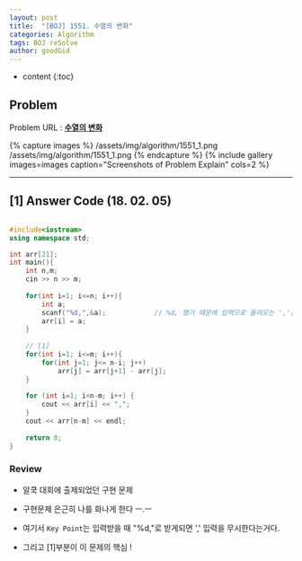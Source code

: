 ```yaml
---
layout: post
title:  "[BOJ] 1551. 수열의 변화"
categories: Algorithm
tags: BOJ reSolve
author: goodGid
---
```

* content
{:toc}


## Problem
Problem URL : **[수열의 변화](https://www.acmicpc.net/problem/1551)**

{% capture images %}
    /assets/img/algorithm/1551_1.png
    /assets/img/algorithm/1551_1.png
{% endcapture %}
{% include gallery images=images caption="Screenshots of Problem Explain" cols=2 %}









---
 
## [1] Answer Code (18. 02. 05)
``` cpp

#include<iostream>
using namespace std;

int arr[21];
int main(){
    int n,m;
    cin >> n >> m;
    
    for(int i=1; i<=n; i++){
        int a;
        scanf("%d,",&a);            // %d, 했기 때문에 입력으로 들어오는 ','는 무시된다.
        arr[i] = a;
    }
    
    // [1]
    for(int i=1; i<=m; i++){
        for(int j=1; j<= n-i; j++)
            arr[j] = arr[j+1] - arr[j];
    }
    
    for (int i=1; i<n-m; i++) {
        cout << arr[i] << ",";
    }
    cout << arr[n-m] << endl;
    
    return 0;
}

```

### Review

* 알쿡 대회에 출제되었던 구현 문제

* 구현문제 은근히 나를 화나게 한다 ㅡ.ㅡ

* 여기서 `Key Point`는 입력받을 때 "%d,"로 받게되면 ',' 입력을 무시한다는거다.

* 그리고 [1]부분이 이 문제의 핵심 !

